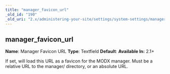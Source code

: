 ```yaml
---
title: "manager_favicon_url"
_old_id: "190"
_old_uri: "2.x/administering-your-site/settings/system-settings/manager_favicon_url"
---
```


## manager\_favicon\_url

**Name**: Manager Favicon URL
**Type**: Textfield
**Default**:
**Available In:** 2.1+

If set, will load this URL as a favicon for the MODX manager. Must be a relative URL to the manager/ directory, or an absolute URL.
